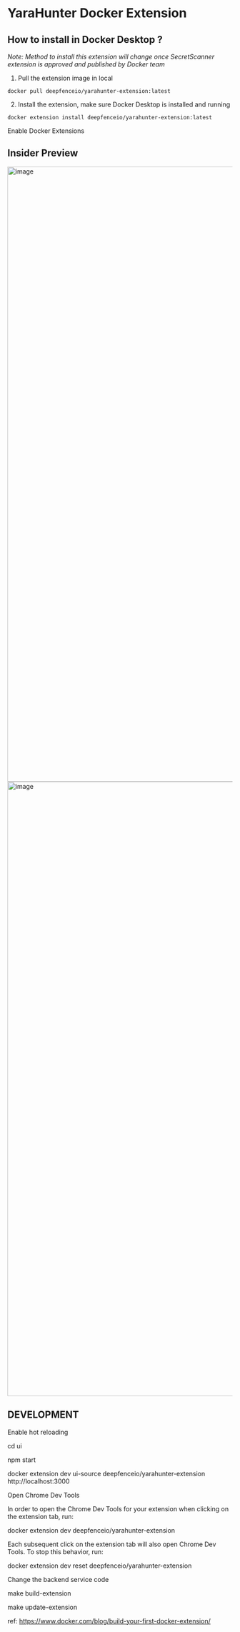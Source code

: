 # YaraHunter Docker Extension

## How to install in Docker Desktop ?
*Note: Method to install this extension will change once SecretScanner extension is approved and published by Docker team*

1. Pull the extension image in local
```
docker pull deepfenceio/yarahunter-extension:latest
```

2. Install the extension, make sure Docker Desktop is installed and running
```
docker extension install deepfenceio/yarahunter-extension:latest
```

Enable Docker Extensions
## Insider Preview

<img width="1377" alt="image" src="https://user-images.githubusercontent.com/18168330/194485464-ab8e402f-8e07-4a0c-86e5-3dae39623df8.png">

<img width="1376" alt="image" src="https://user-images.githubusercontent.com/18168330/194485514-4991ccee-15a4-4df4-b407-c57a2a77d372.png">



## DEVELOPMENT


Enable hot reloading

cd ui

npm start

docker extension dev ui-source deepfenceio/yarahunter-extension http://localhost:3000
                                   

  
  
Open Chrome Dev Tools
  
In order to open the Chrome Dev Tools for your extension when clicking on the extension tab, run:

docker extension dev deepfenceio/yarahunter-extension

Each subsequent click on the extension tab will also open Chrome Dev Tools. To stop this behavior, run:

docker extension dev reset deepfenceio/yarahunter-extension




Change the backend service code
 
 make build-extension
    
 make update-extension                            
  
ref: https://www.docker.com/blog/build-your-first-docker-extension/
